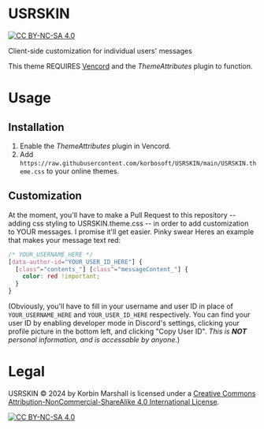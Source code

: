 # USRSKIN
[![CC BY-NC-SA 4.0][cc-by-nc-sa-shield]][cc-by-nc-sa]

Client-side customization for individual users' messages

This theme REQUIRES [Vencord](https://github.com/Vendicated/Vencord) and the _ThemeAttributes_ plugin to function.

# Usage
## Installation
1. Enable the _ThemeAttributes_ plugin in Vencord.
2. Add `https://raw.githubusercontent.com/korbosoft/USRSKIN/main/USRSKIN.theme.css` to your online themes.

## Customization
At the moment, you'll have to make a Pull Request to this repository -- adding css styling to USRSKIN.theme.css -- in order to add customization to YOUR messages. I promise it'll get easier. Pinky swear
Heres an example that makes your message text red:
```css
/* YOUR_USERNAME_HERE */
[data-author-id="YOUR_USER_ID_HERE"] {
  [class^="contents_"] [class^="messageContent_"] {
    color: red !important;
  }
}
```
(Obviously, you'll have to fill in your username and user ID in place of `YOUR_USERNAME_HERE` and `YOUR_USER_ID_HERE` respectively. You can find your user ID by enabling developer mode in Discord's settings, clicking your profile picture in the bottom left, and clicking "Copy User ID". _This is **NOT** personal information, and is accessable by anyone._)

# Legal

USRSKIN © 2024 by Korbin Marshall is licensed under a
[Creative Commons Attribution-NonCommercial-ShareAlike 4.0 International License][cc-by-nc-sa].

[![CC BY-NC-SA 4.0][cc-by-nc-sa-image]][cc-by-nc-sa]

[cc-by-nc-sa]: http://creativecommons.org/licenses/by-nc-sa/4.0/
[cc-by-nc-sa-image]: https://licensebuttons.net/l/by-nc-sa/4.0/88x31.png
[cc-by-nc-sa-shield]: https://img.shields.io/badge/License-CC%20BY--NC--SA%204.0-lightgrey.svg
